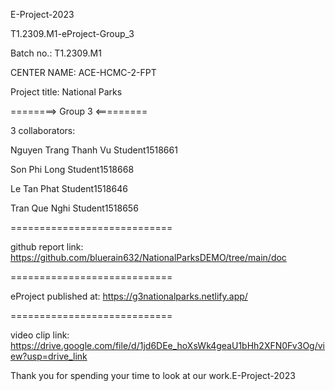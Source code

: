 E-Project-2023

T1.2309.M1-eProject-Group_3 

Batch no.: T1.2309.M1


CENTER NAME: ACE-HCMC-2-FPT

Project title: National Parks

========> Group 3 <=========

3 collaborators:

Nguyen Trang Thanh Vu  Student1518661

Son Phi Long           Student1518668

Le Tan Phat            Student1518646

Tran Que Nghi          Student1518656

============================

github report link: https://github.com/bluerain632/NationalParksDEMO/tree/main/doc


============================


eProject published at: https://g3nationalparks.netlify.app/


============================

video clip link: 
https://drive.google.com/file/d/1jd6DEe_hoXsWk4geaU1bHh2XFN0Fv3Og/view?usp=drive_link



Thank you for spending your time to look at our work.E-Project-2023
